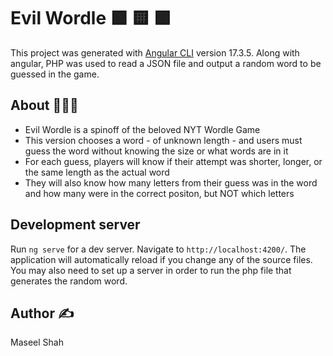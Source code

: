 # Evil Wordle 🟩 🟨 🟩
This project was generated with [Angular CLI](https://github.com/angular/angular-cli) version 17.3.5.
Along with angular, PHP was used to read a JSON file and output a random word to be guessed in the game. 

## About 👾🧩📱
* Evil Wordle is a spinoff of the beloved NYT Wordle Game
* This version chooses a word - of unknown length - and users must guess the word without knowing the size or what words are in it
* For each guess, players will know if their attempt was shorter, longer, or the same length as the actual word
* They will also know how many letters from their guess was in the word and how many were in the correct positon, but NOT which letters

## Development server

Run `ng serve` for a dev server. Navigate to `http://localhost:4200/`. The application will automatically reload if you change any of the source files.
You may also need to set up a server in order to run the php file that generates the random word.

## Author ✍️

Maseel Shah
